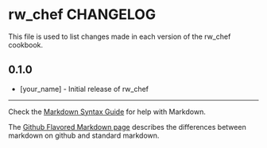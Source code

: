 rw_chef CHANGELOG
=================

This file is used to list changes made in each version of the rw_chef cookbook.

0.1.0
-----
- [your_name] - Initial release of rw_chef

- - -
Check the [Markdown Syntax Guide](http://daringfireball.net/projects/markdown/syntax) for help with Markdown.

The [Github Flavored Markdown page](http://github.github.com/github-flavored-markdown/) describes the differences between markdown on github and standard markdown.
